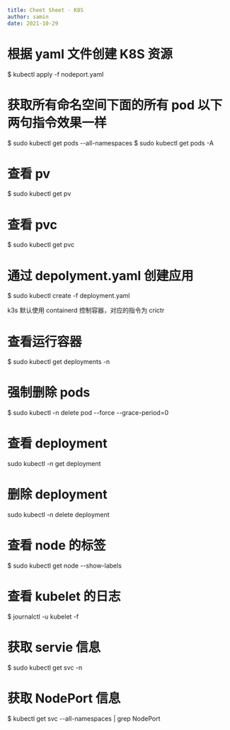 ```yaml
title: Cheet Sheet - K8S
author: samin
date: 2021-10-29
```

# 根据 yaml 文件创建 K8S 资源
$ kubectl apply -f nodeport.yaml

# 获取所有命名空间下面的所有 pod 以下两句指令效果一样
$ sudo kubectl get pods --all-namespaces
$ sudo kubectl get pods -A

# 查看 pv
$ sudo kubectl get pv

# 查看 pvc
$ sudo kubectl get pvc

# 通过 depolyment.yaml 创建应用
$ sudo kubectl create -f deployment.yaml

k3s 默认使用 containerd 控制容器，对应的指令为 crictr

# 查看运行容器
$ sudo kubectl get deployments -n <namespaces>

# 强制删除 pods
$ sudo kubectl -n <namespace-name> delete pod <pod-name> --force --grace-period=0

# 查看 deployment
sudo kubectl -n <namespace-name> get deployment

# 删除 deployment
sudo kubectl -n <namespace-name> delete deployment <pod-name>

# 查看 node 的标签
$ sudo kubectl get node --show-labels

# 查看 kubelet 的日志
$ journalctl -u kubelet -f

# 获取 servie 信息
$ sudo kubectl get svc -n <namespaces>

# 获取 NodePort 信息
$ kubectl get svc --all-namespaces | grep NodePort